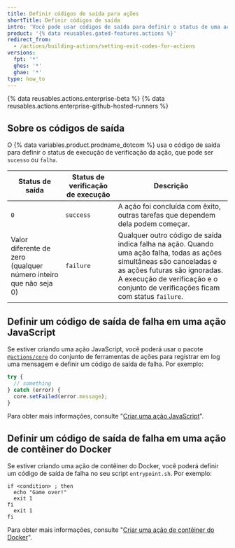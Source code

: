 ```yaml
---
title: Definir códigos de saída para ações
shortTitle: Definir códigos de saída
intro: 'Você pode usar códigos de saída para definir o status de uma ação. {% data variables.product.prodname_dotcom %} exibe os status para indicar a aprovação ou falha das ações.'
product: '{% data reusables.gated-features.actions %}'
redirect_from:
  - /actions/building-actions/setting-exit-codes-for-actions
versions:
  fpt: '*'
  ghes: '*'
  ghae: '*'
type: how_to
---
```


{% data reusables.actions.enterprise-beta %}
{% data reusables.actions.enterprise-github-hosted-runners %}

## Sobre os códigos de saída

O {% data variables.product.prodname_dotcom %} usa o código de saída para definir o status de execução de verificação da ação, que pode ser `sucesso` ou `falha`.

| Status de saída                                                  | Status de verificação de execução | Descrição                                                                                                                                                                                                                                  |
| ---------------------------------------------------------------- | --------------------------------- | ------------------------------------------------------------------------------------------------------------------------------------------------------------------------------------------------------------------------------------------ |
| `0`                                                              | `success`                         | A ação foi concluída com êxito, outras tarefas que dependem dela podem começar.                                                                                                                                                            |
| Valor diferente de zero (qualquer número inteiro que não seja 0) | `failure`                         | Qualquer outro código de saída indica falha na ação. Quando uma ação falha, todas as ações simultâneas são canceladas e as ações futuras são ignoradas. A execução de verificação e o conjunto de verificações ficam com status `failure`. |

## Definir um código de saída de falha em uma ação JavaScript

Se estiver criando uma ação JavaScript, você poderá usar o pacote [`@actions/core`](https://github.com/actions/toolkit/tree/main/packages/core) do conjunto de ferramentas de ações para registrar em log uma mensagem e definir um código de saída de falha. Por exemplo:

```javascript
try {
  // something
} catch (error) {
  core.setFailed(error.message);
}
```

Para obter mais informações, consulte "[Criar uma ação JavaScript](/articles/creating-a-javascript-action)".

## Definir um código de saída de falha em uma ação de contêiner do Docker

Se estiver criando uma ação de contêiner do Docker, você poderá definir um código de saída de falha no seu script `entrypoint.sh`. Por exemplo:

```
if <condition> ; then
  echo "Game over!"
  exit 1
fi
  exit 1
fi
```

Para obter mais informações, consulte "[Criar uma ação de contêiner do Docker](/articles/creating-a-docker-container-action)".
